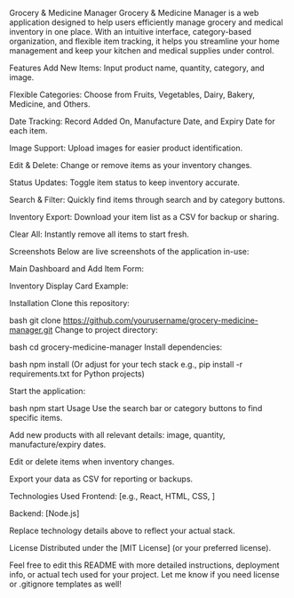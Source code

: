 Grocery & Medicine Manager
Grocery & Medicine Manager is a web application designed to help users efficiently manage grocery and medical inventory in one place.
With an intuitive interface, category-based organization, and flexible item tracking, it helps you streamline your home management and
keep your kitchen and medical supplies under control.

Features
Add New Items: Input product name, quantity, category, and image.

Flexible Categories: Choose from Fruits, Vegetables, Dairy, Bakery, Medicine, and Others.

Date Tracking: Record Added On, Manufacture Date, and Expiry Date for each item.

Image Support: Upload images for easier product identification.

Edit & Delete: Change or remove items as your inventory changes.

Status Updates: Toggle item status to keep inventory accurate.

Search & Filter: Quickly find items through search and by category buttons.

Inventory Export: Download your item list as a CSV for backup or sharing.

Clear All: Instantly remove all items to start fresh.

Screenshots
Below are live screenshots of the application in-use:


Main Dashboard and Add Item Form:

Inventory Display Card Example:

Installation
Clone this repository:

bash
git clone https://github.com/yourusername/grocery-medicine-manager.git
Change to project directory:

bash
cd grocery-medicine-manager
Install dependencies:

bash
npm install
(Or adjust for your tech stack e.g., pip install -r requirements.txt for Python projects)

Start the application:

bash
npm start
Usage
Use the search bar or category buttons to find specific items.

Add new products with all relevant details: image, quantity, manufacture/expiry dates.

Edit or delete items when inventory changes.

Export your data as CSV for reporting or backups.

Technologies Used
Frontend: [e.g., React, HTML, CSS, ]

Backend: [Node.js]

Replace technology details above to reflect your actual stack.

License
Distributed under the [MIT License] (or your preferred license).

Feel free to edit this README with more detailed instructions, deployment info, or actual tech used for your project. Let me know if you need license or .gitignore templates as well!

